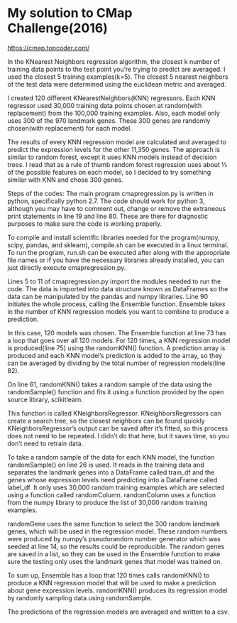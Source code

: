 My solution to CMap Challenge(2016)
=======

https://cmap.topcoder.com/

In the KNearest Neighbors regression algorithm, the closest k number of training data points to the test point you’re trying to predict are averaged. I used the closest 5 training examples(k=5). The closest 5 nearest neighbors of the test data were determined using the euclidean metric and averaged.

I created 120 different KNearestNeighbors(KNN) regressors. Each KNN regressor used 30,000 training data points chosen at random(with replacement) from the 100,000 training examples. Also, each model only uses 300 of the 970 landmark genes. These 300 genes are randomly chosen(with replacement) for each model. 

The results of every KNN regression model are calculated and averaged to predict the expression levels for the other 11,350 genes. The approach is similar to random forest, except it uses KNN models instead of decision trees. I read that as a rule of thumb random forest regression uses about ⅓ of the possible features on each model, so I decided to try something similar with KNN and chose 300 genes.

Steps of the codes:
The main program cmapregression.py is written in python, specifically python 2.7. The code should work for python 3, although you may have to comment out, change or remove the extraneous print statements in line 19 and line 80. These are there for diagnostic purposes to make sure the code is working properly.

To compile and install scientific libraries needed for the program(numpy, scipy, pandas, and sklearn), compile.sh can be executed in a linux terminal. To run the program, run.sh can be executed after along with the appropriate file names or if you have the necessary libraries already installed, you can just directly execute cmapregression.py.

Lines 5 to 11 of cmapregression.py import the modules needed to run the code. The data is imported into data structure known as DataFrames so the data can be manipulated by the pandas and numpy libraries. Line 90 initiates the whole process, calling the Ensemble function. Ensemble takes in the number of KNN regression models you want to combine to produce a prediction. 

In this case, 120 models was chosen. The Ensemble function at line 73 has a loop that goes over all 120 models. For 120 times, a KNN regression model is produced(line 75) using the randomKNN() function. A prediction array is produced and each KNN model’s prediction is added to the array, so they can be averaged by dividing by the total number of regression models(line 82).

On line 61, randomKNN() takes a random sample of the data using the randomSample() function and fits it using a function provided by the open source library, scikitlearn.

This function is called KNeighborsRegressor. KNeighborsRegressors can create a search tree, so the closest neighbors can be found quickly KNeighborsRegressor’s output can be saved after it’s fitted, so this process does not need to be repeated. I didn’t do that here, but it saves time, so you don’t need to retrain data.

To take a random sample of the data for each KNN model, the function randomSample() on line 26 is used. It reads in the training data and separates the landmark genes into a DataFrame called train_df and the genes whose expression levels need predicting into a DataFrame called
label_df. It only uses 30,000 random training examples which are selected using a function called randomColumn. randomColumn uses a function from the numpy library to produce the list of 30,000 random training examples. 

randomGene uses the same function to select the 300 random landmark genes, which will be used in the regression model. These random numbers were produced by numpy’s pseudorandom number generator which was seeded at line 14, so the results could be reproducible. The random genes are saved in a list, so they can be used in the Ensemble function to make sure the testing only uses the landmark genes that model was trained on.

To sum up, Ensemble has a loop that 120 times calls randomKNN() to produce a KNN regression model that will be used to make a prediction about gene expression levels. randomKNN() produces its regression model by randomly sampling data using randomSample.

The predictions of the regression models are averaged and written to a csv.